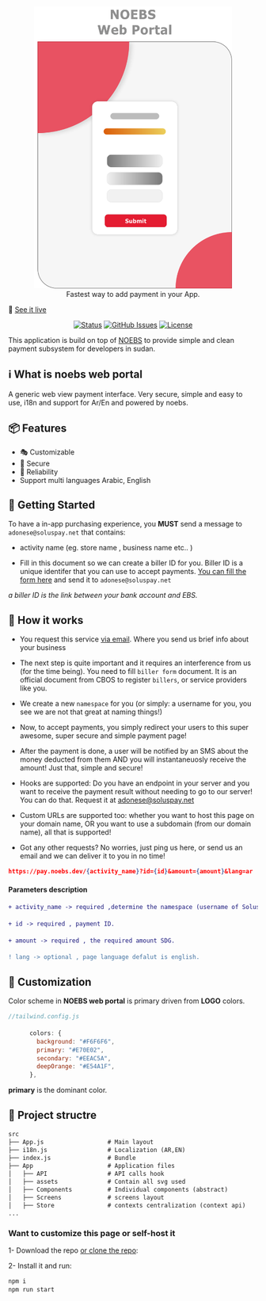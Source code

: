 <p align="center">
    <a href="https://soluspay.net">
      <img alt="NOEBS web portal" width="400" src=".github/NOEBS web portal.png">
    </a><br>
    Fastest way to add payment in your App.
</p>

🚀 [See it live](https://pay.noebs.dev/noebs?id=noebs&amount=50)

<div align="center">

[![Status](https://img.shields.io/badge/status-active-success.svg)]()
[![GitHub Issues](https://img.shields.io/github/issues/ahmadadlan11/noebs-web-portal)](https://github.com/ahmadadlan11/noebs-web-portal/issues)
[![License](https://img.shields.io/badge/license-MIT-blue.svg)](/LICENSE)

</div>

This application is build on top of [NOEBS](https://github.com/adonese/noebs/) to provide simple and clean payment subsystem for developers in sudan.

## ℹ️ What is noebs web portal

A generic web view payment interface. Very secure, simple and easy to use, i18n and support for Ar/En and powered by noebs.

## 📦 Features

- :performing_arts: Customizable
- :beginner: Secure
- :100: Reliability
- Support multi languages Arabic, English

## 🏁 Getting Started

To have a in-app purchasing experience, you **MUST** send a message to `adonese@soluspay.net` that contains:

- activity name (eg. store name , business name etc.. )

- Fill in this document so we can create a biller ID for you. Biller ID is a unique identifer that you can use to accept payments. [You can fill the form here](https://github.com/ahmadadlan11/noebs-web-portal/raw/master/.github/Biller%20registration%20%20form.docx) and send it to `adonese@soluspay.net`

_a biller ID is the link between your bank account and EBS._


## :wrench: How it works


- You request this service [via email](mailto:adonese@soluspay.net). Where you send us brief info about your business
- The next step is quite important and it requires an interference from us (for the time being). You need to fill `biller form` document. It is an official document from CBOS to register `billers`, or service providers like you.
- We create a new `namespace` for you (or simply: a username for you, you see we are not that great at naming things!)
- Now, to accept payments, you simply redirect your users to this super awesome, super secure and simple payment page!
- After the payment is done, a user will be notified by an SMS about the money deducted from them AND you will instantaneuosly receive the amount! Just that, simple and secure!

- Hooks are supported: Do you have an endpoint in your server and you want to receive the payment result without needing to go to our server! You can do that. Request it at adonese@soluspay.net
- Custom URLs are supported too: whether you want to host this page on your domain name, OR you want to use a subdomain (from our domain name), all that is supported!

- Got any other requests? No worries, just ping us here, or send us an email and we can deliver it to you in no time!


```json
https://pay.noebs.dev/{activity_name}?id={id}&amount={amount}&lang=ar
```

#### Parameters description

```diff
+ activity_name -> required ,determine the namespace (username of Solus account)

+ id -> required , payment ID.

+ amount -> required , the required amount SDG.

! lang -> optional , page language defalut is english.

```

## :rainbow: Customization

Color scheme in **NOEBS web portal** is primary driven from **LOGO** colors.

```js
//tailwind.config.js

      colors: {
        background: "#F6F6F6",
        primary: "#E70E02",
        secondary: "#EEAC5A",
        deepOrange: "#E54A1F",
      },

```

**primary** is the dominant color.

## :scroll: Project structre

    src
    ├── App.js                  # Main layout
    ├── i18n.js                 # Localization (AR,EN)
    ├── index.js                # Bundle
    ├── App                     # Application files
    │   ├── API                 # API calls hook
    │   ├── assets              # Contain all svg used
    │   ├── Components          # Individual components (abstract)
    │   ├── Screens             # screens layout 
    │   ├── Store               # contexts centralization (context api) 
    ...

### Want to customize this page or self-host it

1- Download the repo [or clone the repo](https://github.com/ahmadadlan11/noebs-web-portal):

2- Install it and run:

```sh
npm i
npm run start
```
